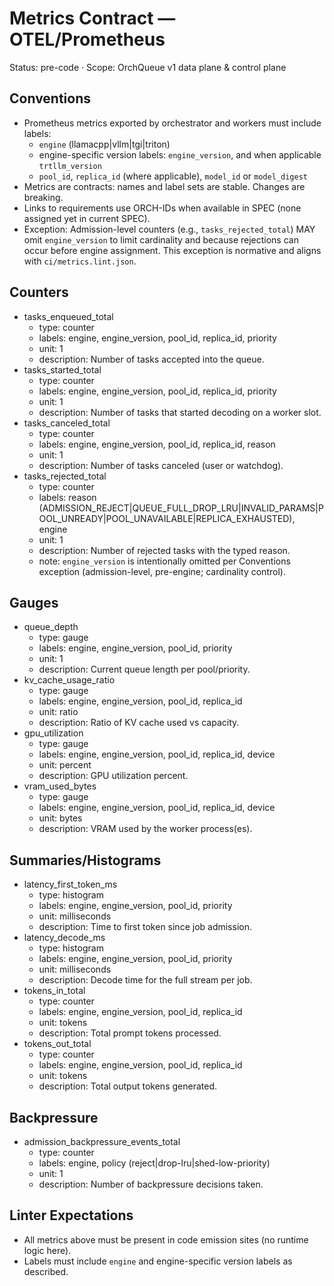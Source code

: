 # Metrics Contract — OTEL/Prometheus

Status: pre-code · Scope: OrchQueue v1 data plane & control plane

## Conventions

- Prometheus metrics exported by orchestrator and workers must include labels:
  - `engine` (llamacpp|vllm|tgi|triton)
  - engine-specific version labels: `engine_version`, and when applicable `trtllm_version`
  - `pool_id`, `replica_id` (where applicable), `model_id` or `model_digest`
- Metrics are contracts: names and label sets are stable. Changes are breaking.
- Links to requirements use ORCH-IDs when available in SPEC (none assigned yet in current SPEC).
- Exception: Admission-level counters (e.g., `tasks_rejected_total`) MAY omit `engine_version` to limit cardinality and because rejections can occur before engine assignment. This exception is normative and aligns with `ci/metrics.lint.json`.

## Counters

- tasks_enqueued_total
  - type: counter
  - labels: engine, engine_version, pool_id, replica_id, priority
  - unit: 1
  - description: Number of tasks accepted into the queue.
- tasks_started_total
  - type: counter
  - labels: engine, engine_version, pool_id, replica_id, priority
  - unit: 1
  - description: Number of tasks that started decoding on a worker slot.
- tasks_canceled_total
  - type: counter
  - labels: engine, engine_version, pool_id, replica_id, reason
  - unit: 1
  - description: Number of tasks canceled (user or watchdog). 
- tasks_rejected_total
  - type: counter
  - labels: reason (ADMISSION_REJECT|QUEUE_FULL_DROP_LRU|INVALID_PARAMS|POOL_UNREADY|POOL_UNAVAILABLE|REPLICA_EXHAUSTED), engine
  - unit: 1
  - description: Number of rejected tasks with the typed reason.
  - note: `engine_version` is intentionally omitted per Conventions exception (admission-level, pre-engine; cardinality control).

## Gauges

- queue_depth
  - type: gauge
  - labels: engine, engine_version, pool_id, priority
  - unit: 1
  - description: Current queue length per pool/priority.
- kv_cache_usage_ratio
  - type: gauge
  - labels: engine, engine_version, pool_id, replica_id
  - unit: ratio
  - description: Ratio of KV cache used vs capacity.
- gpu_utilization
  - type: gauge
  - labels: engine, engine_version, pool_id, replica_id, device
  - unit: percent
  - description: GPU utilization percent.
- vram_used_bytes
  - type: gauge
  - labels: engine, engine_version, pool_id, replica_id, device
  - unit: bytes
  - description: VRAM used by the worker process(es).

## Summaries/Histograms

- latency_first_token_ms
  - type: histogram
  - labels: engine, engine_version, pool_id, priority
  - unit: milliseconds
  - description: Time to first token since job admission.
- latency_decode_ms
  - type: histogram
  - labels: engine, engine_version, pool_id, priority
  - unit: milliseconds
  - description: Decode time for the full stream per job.
- tokens_in_total
  - type: counter
  - labels: engine, engine_version, pool_id, replica_id
  - unit: tokens
  - description: Total prompt tokens processed.
- tokens_out_total
  - type: counter
  - labels: engine, engine_version, pool_id, replica_id
  - unit: tokens
  - description: Total output tokens generated.

## Backpressure

- admission_backpressure_events_total
  - type: counter
  - labels: engine, policy (reject|drop-lru|shed-low-priority)
  - unit: 1
  - description: Number of backpressure decisions taken.

## Linter Expectations

- All metrics above must be present in code emission sites (no runtime logic here).
- Labels must include `engine` and engine-specific version labels as described.
